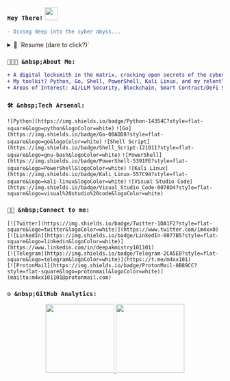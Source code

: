 ### `Hey There!` <img src="https://media.giphy.com/media/WUlplcMpOCEmTGBtBW/giphy.gif" width="30">

```diff
- Diving deep into the cyber abyss...
```

<details>
  <summary>📃 `Resume (dare to click?)`</summary>
  
```
## Education

📖 **Bachelor in Computer Science**
📆 2015 - 2018
📍 Mithibai College - Mumbai, India

## Experience

- 👨‍💻 Security Consultant II @ NetSPI (2021 - Present, Remote, India)
- 👨‍💻 Associate Consultant @ Aujas Networks Ltd (2020 - 2021, Mumbai, India)
- 👨‍💻 Executive Cyber-i @ AGC Networks Ltd (2019, Mumbai, India)
- 👨‍💻 Freelancer/Bug Bounty Hunter (2018 - 2019, Remote, India)
```

</details>

### `👨🏻‍💻 &nbsp;About Me:`

```diff
+ A digital locksmith in the matrix, cracking open secrets of the cyber world.
+ My toolkit? Python, Go, Shell, PowerShell, Kali Linux, and my relentless curiosity.
+ Areas of Interest: AI/LLM Security, Blockchain, Smart Contract/DeFi Security, Red Teaming.
```

### `🛠 &nbsp;Tech Arsenal:`

`![Python](https://img.shields.io/badge/Python-14354C?style=flat-square&logo=python&logoColor=white)` `![Go](https://img.shields.io/badge/Go-00ADD8?style=flat-square&logo=go&logoColor=white)` `![Shell Script](https://img.shields.io/badge/Shell_Script-121011?style=flat-square&logo=gnu-bash&logoColor=white)` `![PowerShell](https://img.shields.io/badge/PowerShell-5391FE?style=flat-square&logo=PowerShell&logoColor=white)` `![Kali Linux](https://img.shields.io/badge/Kali_Linux-557C94?style=flat-square&logo=kali-linux&logoColor=white)` `![Visual Studio Code](https://img.shields.io/badge/Visual_Studio_Code-0078D4?style=flat-square&logo=visual%20studio%20code&logoColor=white)`

### `🤝🏻 &nbsp;Connect to me:`

```http
[![Twitter](https://img.shields.io/badge/Twitter-1DA1F2?style=flat-square&logo=twitter&logoColor=white)](https://www.twitter.com/1m4xx0)
[![LinkedIn](https://img.shields.io/badge/LinkedIn-0077B5?style=flat-square&logo=linkedin&logoColor=white)](https://www.linkedin.com/in/deepakmistry101101)
[![Telegram](https://img.shields.io/badge/Telegram-2CA5E0?style=flat-square&logo=telegram&logoColor=white)](https://t.me/m4xx101)
[![ProtonMail](https://img.shields.io/badge/ProtonMail-8B89CC?style=flat-square&logo=protonmail&logoColor=white)](mailto:m4xx101101@protonmail.com)
```

### `⚙️ &nbsp;GitHub Analytics:`
<p align="center">
<a href="https://github.com/m4xx101">
<img height="160em" src="https://github-readme-stats-eight-theta.vercel.app/api?username=m4xx101&show_icons=true&theme=react&include_all_commits=true&count_private=true&hide_border=true"/>
<img height="160em" src="https://github-readme-stats-eight-theta.vercel.app/api/top-langs/?username=m4xx101&layout=compact&langs_count=8&theme=react&hide_border=true"/>
</a>
</p>

[Python]: https://www.python.org/
[Go]: https://golang.org/
[Bash]: https://www.gnu.org/software/bash/
[PowerShell]: https://docs.microsoft.com/en-us/powershell/
[Kali]: https://www.kali.org/
[VSCode]: https://code.visualstudio.com/
[C#]: https://docs.microsoft.com/en-us/dotnet/csharp/
[Ethereum]: https://ethereum.org/en/
[GitHub]: https://github.com/m4xx101

